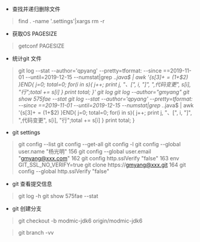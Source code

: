 * 查找并递归删除文件
> find . -name '.settings'|xargs rm -r
* 获取OS PAGESIZE
> getconf PAGESIZE
* 统计git 文件
> git log --stat --author='qpyang' --pretty=tformat: --since ==2019-11-01 --until=2019-12-15 --numstat|grep .*.java$ | awk '{s[$3] += ($1+$2) }END{ j=0; total=0; for(i in s){ j++; print j, "、[", i, "]", ",代码变更", s[i], "行";total += s[i] }  print total; }'
> git log
> git log --author="gmyang"
> git show 575fae --stat
> git log --stat --author='qpyang' --pretty=tformat: --since ==2019-11-01 --until=2019-12-15 --numstat|grep .*.java$ | awk '{s[$3] += ($1+$2) }END{ j=0; total=0; for(i in s){ j++; print j, "、[", i, "]", ",代码变更", s[i], "行";total += s[i] }  print total; }

* git settings
> git config --list
> git config --get-all
> git config -l
> git config --global user.name "杨光明"
> 156  git config --global user.email "gmyang@xxx.com"
> 162  git config http.sslVerify "false"
> 163  env GIT_SSL_NO_VERIFY=true git clone https://gmyang@xxx.git
> 164  git config --global http.sslVerify "false"

* git 查看提交信息
> git log -h
> git show 575fae --stat

* git 创建分支
> git checkout -b modmic-jdk6 origin/modmic-jdk6

> git branch -vv
